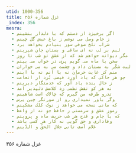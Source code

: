 ```yaml
---
utid: 1000-356
title: غزل شماره ۳۵۶
_index: 356
mesra:
  - اگر برخیزد از دستم که با دلدار بنشینم
  - ز جام وصل می نوشم ز باغ عیش گل چینم
  - شراب تلخ صوفی سوز بنیادم بخواهد برد
  - لبم بر لب نه ای ساقی و بستان جان شیرینم
  - مگر دیوانه خواهم شد که از عشق تو شب تا روز
  - سخن با ماه می گویم پری در خواب می بینم
  - لبت شکّر به مستان داد و چشمت می به می خواران
  - منم کز غایت حرمان نه با آنم نه با اینم
  - چو هر خاکی که باد آورد فیضی بُرد از انعامت
  - ز حال بنده یاد آور که خدمتگار دیرینم
  - نه هر کو نقش نظمی زد کلامش دلپذیر آمد
  - تذرو طرفه من گیرم که چالاک است شاهینم
  - وگر باور نمیداری رو از صورتگر چین پرس
  - که مانی نسخه می خواهد ز نوک کلک مشکینم
  - رموز عشق و سرمستی ز حافظ جو نه از واعظ
  - که با جام و قدح هر شب حریف ماه و پروینم
  - وفاداری و حق گویی نه کار هر کسی باشد
  - غلام آصف ثانی جلال الحقّ و الدّینم
---
```

غزل شماره ۳۵۶
